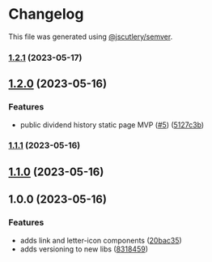 # Changelog

This file was generated using [@jscutlery/semver](https://github.com/jscutlery/semver).

### [1.2.1](https://github.com/clayton-duarte/amalg/compare/link-1.2.0...link-1.2.1) (2023-05-17)

## [1.2.0](https://github.com/clayton-duarte/amalg/compare/link-1.1.1...link-1.2.0) (2023-05-16)


### Features

* public dividend history static page MVP ([#5](https://github.com/clayton-duarte/amalg/issues/5)) ([5127c3b](https://github.com/clayton-duarte/amalg/commit/5127c3bb37c9d34615e87ce4e511d3a4f4a5eda7))

### [1.1.1](https://github.com/clayton-duarte/amalg/compare/link-1.1.0...link-1.1.1) (2023-05-16)

## [1.1.0](https://github.com/clayton-duarte/amalg/compare/link-1.0.0...link-1.1.0) (2023-05-16)

## 1.0.0 (2023-05-16)

### Features

- adds link and letter-icon components ([20bac35](https://github.com/clayton-duarte/amalg/commit/20bac3534f5addb9a704ace4b92c5345f330f0ad))
- adds versioning to new libs ([8318459](https://github.com/clayton-duarte/amalg/commit/831845994399686562b5c5f8e76448efda878424))
